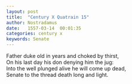 ```yaml
---
layout: post
title:  "Century X Quatrain 15"
author: Nostradamus
date:   1557-03-14  00:01:35
categories: century x
keywords: Senate
---
```

Father duke old in years and choked by thirst,  
On his last day his don denying him the jug:  
Into the well plunged alive he will come up dead,  
Senate to the thread death long and light.